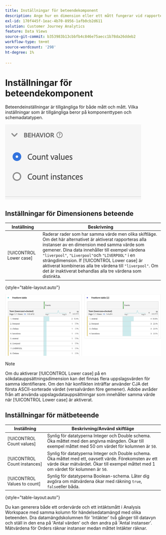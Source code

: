```yaml
---
title: Inställningar för beteendekomponent
description: Ange hur en dimension eller ett mått fungerar vid rapportering.
exl-id: 170f445f-1eac-4b70-8956-1afb0cb2d611
solution: Customer Journey Analytics
feature: Data Views
source-git-commit: b353983b13cbbfb4c846e75aecc1b78da26ddeb2
workflow-type: tm+mt
source-wordcount: '298'
ht-degree: 1%

---
```


# Inställningar för beteendekomponent

Beteendeinställningar är tillgängliga för både mått och mått. Vilka inställningar som är tillgängliga beror på komponenttypen och schemadatatypen.

![Beteendeinställningar](../assets/behavior-settings.png)

## Inställningar för Dimensionens beteende

| Inställning | Beskrivning |
| --- | --- |
| [!UICONTROL Lower case] | Raderar rader som har samma värde men olika skiftläge. Om det här alternativet är aktiverat rapporteras alla instanser av en dimension med samma värde som gemener. Dina data innehåller till exempel värdena `"liverpool"`, `"Liverpool"`och `"LIVERPOOL"` i en strängdimension. If [!UICONTROL Lower case] är aktiverat kombineras alla tre värdena till `"liverpool"`. Om det är inaktiverat behandlas alla tre värdena som distinkta. |

{style=&quot;table-layout:auto&quot;}

![Skiftlägeskänslig dimension](../assets/case-sens-workspace.png)

>[!NOTE]
>
>Om du aktiverar [!UICONTROL Lower case] på en sökdatauppsättningsdimension kan det finnas flera uppslagsvärden för samma identifierare. Om den här konflikten inträffar använder CJA det första ASCII-sorterade värdet (versalvärden före gemener). Adobe avråder från att använda uppslagsdatauppsättningar som innehåller samma värde när [!UICONTROL Lower case] är aktiverat.

## Inställningar för mätbeteende

| Inställning | Beskrivning/Använd skiftläge |
| --- | --- |
| [!UICONTROL Count values] | Synlig för datatyperna Integer och Double schema. Öka måttet med den angivna mängden. Ökar till exempel måttet med 50 om värdet för kolumnen är `50`. |
| [!UICONTROL Count instances] | Synlig för datatyperna Integer och Double schema. Öka måttet med ett, oavsett värde. Förekomsten av ett värde ökar mätvärdet. Ökar till exempel måttet med 1 om värdet för kolumnen är `50`. |
| [!UICONTROL Values to count] | Synlig för datatyperna Boolean-schema. Låter dig avgöra om mätvärdena ökar med räkning `true`, `false`eller båda. |

{style=&quot;table-layout:auto&quot;}

Du kan generera både ett ordervärde och ett intäktsmått i Analysis Workspace med samma kolumn för händelsedatamängd med olika beteenden. Dra datamängdskolumnen för &#39;Intäkter&#39; två gånger till datavyn och ställ in den ena på &#39;Antal värden&#39; och den andra på &#39;Antal instanser&#39;. Mätvärdena för Orders räknar instanser medan måttet Intäkter räknar.
